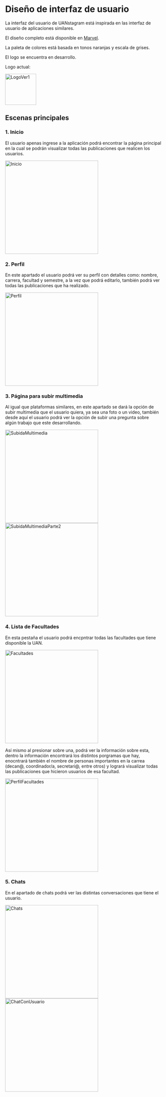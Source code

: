 # Diseño de interfaz de usuario

La interfaz del usuario de UANstagram está inspirada en las interfaz de usuario de aplicaciones similares.

El diseño completo está disponible en [Marvel](https://marvelapp.com/prototype/a4d2ei1). 

La paleta de colores está basada en tonos naranjas y escala de grises.

El logo se encuentra en desarrollo.

Logo actual:

<img src="Images/LogoUANstagram.jpg" alt="LogoVer1" width="100"/>

## Escenas principales
### 1. Inicio
El usuario apenas ingrese a la aplicación podrá encontrar la página principal en la cual se podrán visualizar todas las publicaciones que realicen los usuarios.

<img src="Images/Pagina-Inicio-UANstagram.png" alt="Inicio" width="300"/>

### 2. Perfil
En este apartado el usuario podrá ver su perfil con detalles como: nombre, carrera, facultad y semestre, a la vez que podrá editarlo, también podrá ver todas las publicaciones que ha realizado.

<img src="Images/Pagina-Perfil-UANstagram.png" alt="Perfil" width="300"/>

### 3. Página para subir multimedia
Al igual que plataformas similares, en este apartado se dará la opción de subir multimedia que el usuario quiera, ya sea una foto o un video, también desde aquí el usuario podrá ver la opción de subir una pregunta sobre algún trabajo que este desarrollando. 

<img src="Images/Pagina-Upload-UANstagram.png" alt="SubidaMultimedia" width="300"/>
<img src="Images/Pagina-Upload2-UANstagram.png" alt="SubidaMultimediaParte2" width="300"/>

### 4. Lista de Facultades
En esta pestaña el usuario podrá encpntrar todas las facultades que tiene disponible la UAN.

<img src="Images/Pagina-Facultades-UANstagram.png" alt="Facultades" width="300"/>

Así mismo al presionar sobre una, podrá ver la información sobre esta, dentro la información encontrará los distintos porgramas que hay, enocntrará también el nombre de personas importantes en la carrea (decan@, coordinador/a, secretari@, entre otros) y logrará visualizar todas las publicaciones que hicieron usuarios de esa facultad.

<img src="Images/Pagina-Perfil-Facultades-UANstagram.png" alt="PerfilFacultades" width="300"/>

### 5. Chats
En el apartado de chats podrá ver las distintas conversaciones que tiene el usuario.

<img src="Images/Pagina-Chats-UANstagram.png" alt="Chats" width="300"/>
<img src="Images/Pagina-ChatConUsuario-UANstagram.png" alt="ChatConUsuario" width="300"/>
